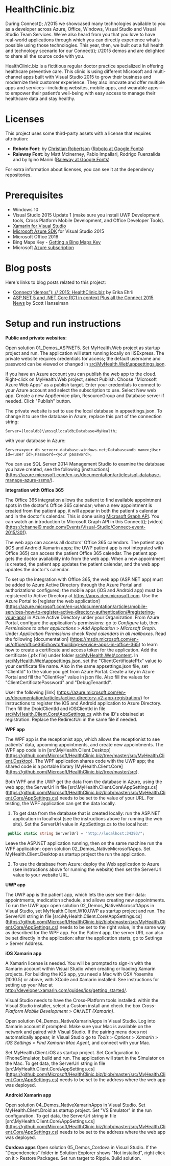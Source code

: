 ﻿# HealthClinic.biz #

During Connect(); //2015 we showcased many technologies available to you as a developer across Azure, Office, Windows, Visual Studio and Visual Studio Team Services. We’ve also heard from you that you love to have real-world applications through which you can directly experience what’s possible using those technologies. This year, then, we built out a full health and technology scenario for our Connect(); //2015 demos and are delighted to share all the source code with you.

HealthClinic.biz is a fictitious regular doctor practice specialized in offering healthcare preventive care. This clinic is using different Microsoft and multi-channel apps built with Visual Studio 2015 to grow their business and modernize their customer experience. They also innovate and offer multiple apps and services—including websites, mobile apps, and wearable apps—to empower their patient’s well-being with easy access to manage their healthcare data and stay healthy.

# Licenses #
This project uses some third-party assets with a license that requires attribution:

 - **Roboto Font**: by [Christian Robertson](https://plus.google.com/110879635926653430880/about) ([Roboto at Google Fonts](https://www.google.com/fonts/specimen/Roboto))
 - **Raleway Font**: by Matt McInerney, Pablo Impallari, Rodrigo Fuenzalida and by Igino Marini  ([Raleway at Google Fonts](https://www.google.com/fonts/specimen/Raleway))

For extra information about licenses, you can see it at the dependency repositories.

# Prerequisites #

 - Windows 10
 - Visual Studio 2015 Update 1 (make sure you install UWP Development tools, Cross Platform Mobile Development, and Office Developer Tools).
 - [Xamarin for Visual Studio](https://xamarin.com/visual-studio)
 - [Microsoft Azure SDK](http://go.microsoft.com/fwlink/?LinkId=617168) for Visual Studio 2015
 - Microsoft Office 2016
 - Bing Maps Key - [Getting a Bing Maps Key](https://msdn.microsoft.com/en-us/library/ff428642.aspx)
 - Microsoft [Azure subscription](https://azure.com/)

# Blog posts #
Here's links to blog posts related to this project:

 - [Connect(“demos”); // 2015: HealthClinic.biz](http://blogs.msdn.com/b/visualstudio/archive/2015/12/08/connect-demos-2015-healthclinic-biz.aspx) by Erika Ehrli
 - [ASP.NET 5 and .NET Core RC1 in context Plus all the Connect 2015 News](http://www.hanselman.com/blog/ASPNET5AndNETCoreRC1InContextPlusAllTheConnect2015News.aspx) by Scott Hanselman

# Setup and run instructions #
**Public and private websites:**

Open solution 01_Demos_ASPNET5. Set MyHealth.Web project as startup project and run. The application will start running locally on IISExpress.
The private website requires credentials for access; the default username and password can be viewed or changed in [src\MyHealth.Web\appsettings.json](https://github.com/Microsoft/HealthClinic.biz/blob/master/src/MyHealth.Web/appsettings.json).

If you have an Azure account you can publish the web app to the cloud. Right-click on MyHealth.Web project, select Publish. Choose "Microsoft Azure Web Apps" as a publish target. Enter your credentials to connect to your Azure account and select the subscription to use. Select New web app. Create a new AppService plan, ResourceGroup and Database server if needed. Click "Publish" button.

The private website is set to use the local database in appsettings.json. To change it to use the database in Azure, replace this part of the connection string: 

```
Server=(localdb)\\mssqllocaldb;Database=MyHealth;
```
with your database in Azure: 
 
```
Server=<your db server>.database.windows.net;Database=<db name>;User Id=<user id>;Password=<your password>;
```

You can use SQL Server 2014 Management Studio to examine the database you have created, see the following [instructions] (https://azure.microsoft.com/en-us/documentation/articles/sql-database-manage-azure-ssms/).

**Integration with Office 365**

The Office 365 integration allows the patient to find available appointment spots in the doctor's Office 365 calendar; when a new appointment is created from the patient app, it will appear in both the patient's calendar and in the doctor's calendar. This is done using [Microsoft Graph API](http://graph.microsoft.io/). You can watch an introduction to Microsoft Graph API in this Connect(); [video] (https://channel9.msdn.com/Events/Visual-Studio/Connect-event-2015/301).

The web app can access all doctors' Office 365 calendars. The patient app (iOS and Android Xamarin apps; the UWP patient app is not integrated with Office 365) can access the patient Office 365 calendar. The patient app gets the doctor availability info from the web app. When a new appointment is created, the patient app updates the patient calendar, and the web app updates the doctor's calendar.

To set up the integration with Office 365, the web app (ASP.NET app) must be added to Azure Active Directory through the Azure Portal and authorizations configured; the mobile apps (iOS and Android app) must be registered to Active Directory at https://apps.dev.microsoft.com.
Use the Azure Portal to [register the web application] (https://azure.microsoft.com/en-us/documentation/articles/mobile-services-how-to-register-active-directory-authentication/#registering-your-app) in Azure Active Directory under your Organization. From Azure Portal, configure the application's permissions: go to _Configure_ tab, then _Permissions to other applications_ > _Add Application_ > _Microsoft Graph_. Under _Application Permissions_ check _Read calendars in all mailboxes_.
Read the following [documentation] (https://msdn.microsoft.com/en-us/office/office365/howto/building-service-apps-in-office-365) to learn how to create a certificate and access token for the application. Add the certificate (.pfx file) under folder [src\MyHealth.Web\content](https://github.com/Microsoft/HealthClinic.biz/tree/master/src/MyHealth.Web/content). In [src\MyHealth.Web\appsettings.json](https://github.com/Microsoft/HealthClinic.biz/blob/master/src/MyHealth.Web/appsettings.json), set the "ClientCertificatePfx" value to your certificate file name. Also in the same appsettings.json file, set "ClientId" to the value you get from Azure Portal. Create a key in Azure Portal and fill the "ClientKey" value in json file. Also fill the values for "ClientCertificatePassword" and "DebugTenantId".

User the following [link] (https://azure.microsoft.com/en-us/documentation/articles/active-directory-v2-app-registration/) for instructions to register the iOS and Android application to Azure Directory. Then fill the DroidClientId and iOSClientId in file [src\MyHealth.Client.Core\AppSettings.cs](https://github.com/Microsoft/HealthClinic.biz/blob/master/src/MyHealth.Client.Core/AppSettings.cs) with the ID's obtained at registration. Replace the RedirectUri in the same file if needed.

**WPF app**

The WPF app is the receptionist app, which allows the receptionist to see patients' data, upcoming appointments, and create new appointments. The WPF app code is in [src\MyHealth.Client.Desktop] (https://github.com/Microsoft/HealthClinic.biz/tree/master/src/MyHealth.Client.Desktop). The WPF application shares code with the UWP app; the shared code is a portable library [MyHealth.Client.Core] (https://github.com/Microsoft/HealthClinic.biz/tree/master/src). 

Both WPF and the UWP get the data from the database in Azure, using the web app; the ServerUrl in file [src\MyHealth.Client.Core\AppSettings.cs] (https://github.com/Microsoft/HealthClinic.biz/blob/master/src/MyHealth.Client.Core/AppSettings.cs) needs to be set to the value of your URL. For testing, the WPF application can get the data locally.

1. To get data from the database that is created locally: run the ASP.NET application in localhost (see the instructions above for running the web site). Set the ServerUrl value in AppSettings.cs to the local host: 
```csharp
 public static string ServerlUrl = "http://localhost:34393/";
```
Leave the ASP.NET application running, then on the same machine run the WPF application: open solution 02_Demos_NativeMicrosoftApps. Set MyHealth.Client.Desktop as startup project the run the application.

2. To use the database from Azure: deploy the Web application to Azure (see instructions above for running the website) then set the ServerUrl value to your website URL.

**UWP app**

The UWP app is the patient app, which lets the user see their data: appointments, medication schedule, and allows creating new appointments. To run the UWP app: open solution 02_Demos_NativeMicrosoftApps in Visual Studio, set MyHealth.Client.W10.UWP as startup project and run. The ServerUrl string  in file [src\MyHealth.Client.Core\AppSettings.cs] (https://github.com/Microsoft/HealthClinic.biz/blob/master/src/MyHealth.Client.Core/AppSettings.cs) needs to be set to the right value, in the same way as described for the WPF app. For the Patient app, the server URL can also be set directly in the application: after the application starts, go to Settings > Server Address.

**iOS Xamarin app**

A Xamarin license is needed. You will be prompted to sign-in with the Xamarin account within Visual Studio when creating or loading Xamarin projects. For building the iOS app, you need a Mac with OSX Yosemite (10.10.5) or above, with XCode and Xamarin installed. See instructions for setting up your Mac at http://developer.xamarin.com/guides/ios/getting_started/. 

Visual Studio needs to have the Cross-Platform tools installed: within the Visual Studio installer, select a Custom install and check the box _Cross-Platform Mobile Development_ > _C#/.NET (Xamarin)_. 

Open solution 04_Demos_NativeXamarinApps in Visual Studio. Log into Xamarin account if prompted. Make sure your Mac is available on the network and [paired](http://developer.xamarin.com/guides/ios/getting_started/installation/windows/#Connecting_to_the_Mac) with Visual Studio. If the pairing menu does not automatically appear, in Visual Studio go to _Tools_ > _Options_ > _Xamarin_ > _iOS Settings_ > _Find Xamarin Mac Agent_, and connect with your Mac. 

Set MyHealth.Client.iOS as startup project. Set Configuration to iPhoneSimulator, build and run. The application will start in the Simulator on the Mac. To get data, the ServerUrl string  in file [src\MyHealth.Client.Core\AppSettings.cs] (https://github.com/Microsoft/HealthClinic.biz/blob/master/src/MyHealth.Client.Core/AppSettings.cs) needs to be set to the address where the web app was deployed.

**Android Xamarin app**

Open solution 04_Demos_NativeXamarinApps in Visual Studio. Set MyHealth.Client.Droid as startup project. Set "VS Emulator" in the run configuration. To get data, the ServerUrl string  in file [src\MyHealth.Client.Core\AppSettings.cs] (https://github.com/Microsoft/HealthClinic.biz/blob/master/src/MyHealth.Client.Core/AppSettings.cs) needs to be set to the address where the web app was deployed.

**Cordova apps**
Open solution 05_Demos_Cordova in Visual Studio. If the "Dependencies" folder in Solution Explorer shows "Not installed", right click on it > Restore Packages. Set run target to Ripple. Build solution. 
